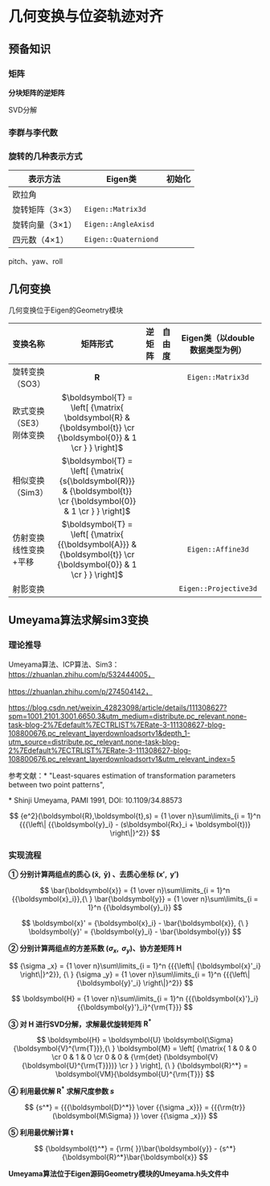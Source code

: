 # 几何变换与位姿轨迹对齐

## 预备知识

### 矩阵

**分块矩阵的逆矩阵**

SVD分解

### 李群与李代数

### 旋转的几种表示方式

| 表示方法        | Eigen类              | 初始化 |
| --------------- | -------------------- | ------ |
| 欧拉角          |                      |        |
| 旋转矩阵（3×3） | `Eigen::Matrix3d`    |        |
| 旋转向量（3×1） | `Eigen::AngleAxisd`  |        |
| 四元数（4×1）   | `Eigen::Quaterniond` |        |

pitch、yaw、roll

## 几何变换

几何变换位于Eigen的Geometry模块

| 变换名称                     |                           矩阵形式                           | 逆矩阵 | 自由度 | Eigen类（以double数据类型为例） |
| :--------------------------- | :----------------------------------------------------------: | ------ | :----: | :-----------------------------: |
| 旋转变换（SO3）              |                       $\boldsymbol{R}$                       |        |        |        `Eigen::Matrix3d`        |
| 欧式变换（SE3）<br/>刚体变换 | $\boldsymbol{T} = \left[ {\matrix{ \boldsymbol{R} & {\boldsymbol{t}}  \cr {\boldsymbol{0}} & 1  \cr } } \right]$ |        |        |                                 |
| 相似变换（Sim3）             | $\boldsymbol{T} = \left[ {\matrix{ {s{\boldsymbol{R}}} & {\boldsymbol{t}} \cr {\boldsymbol{0}} & 1 \cr } } \right]$ |        |        |                                 |
| 仿射变换<br/>线性变换+平移   | $\boldsymbol{T} = \left[ {\matrix{ {{\boldsymbol{A}}} & {\boldsymbol{t}} \cr {\boldsymbol{0}} & 1 \cr } } \right]$ |        |        |        `Eigen::Affine3d`        |
| 射影变换                     |                                                              |        |        |      `Eigen::Projective3d`      |

## Umeyama算法求解sim3变换

### 理论推导

Umeyama算法、ICP算法、Sim3：https://zhuanlan.zhihu.com/p/532444005，

https://zhuanlan.zhihu.com/p/274504142，

https://blog.csdn.net/weixin_42823098/article/details/111308627?spm=1001.2101.3001.6650.3&utm_medium=distribute.pc_relevant.none-task-blog-2%7Edefault%7ECTRLIST%7ERate-3-111308627-blog-108800676.pc_relevant_layerdownloadsortv1&depth_1-utm_source=distribute.pc_relevant.none-task-blog-2%7Edefault%7ECTRLIST%7ERate-3-111308627-blog-108800676.pc_relevant_layerdownloadsortv1&utm_relevant_index=5

参考文献：\* "Least-squares estimation of transformation parameters between two point patterns",

\* Shinji Umeyama, PAMI 1991, DOI: 10.1109/34.88573

$$
{e^2}(\boldsymbol{R},\boldsymbol{t},s) = {1 \over n}\sum\limits_{i = 1}^n {{{\left\| {{\boldsymbol{y}_i} - (s\boldsymbol{Rx}_i + \boldsymbol{t})} \right\|}^2}}
$$

### 实现流程

**① 分别计算两组点的质心 $(\boldsymbol{\bar x},\text{ } \boldsymbol{\bar y})$ 、去质心坐标 $(\boldsymbol{x}',{\text{ }} \boldsymbol{y}')$**

$$
\bar{\boldsymbol{x}} = {1 \over n}\sum\limits_{i = 1}^n {{\boldsymbol{x}_i}},{\ } \bar{\boldsymbol{y}} = {1 \over n}\sum\limits_{i = 1}^n {{\boldsymbol{y}_i}}
$$

$$
\boldsymbol{x}' = {\boldsymbol{x}_i} - \bar{\boldsymbol{x}}, {\ } 
\boldsymbol{y}' = {\boldsymbol{y}_i} - \bar{\boldsymbol{y}}
$$

**② 分别计算两组点的方差系数 $({\sigma _x},\text{ } {\sigma _y})$、协方差矩阵 $\boldsymbol{H}$**

$$
{\sigma _x} = {1 \over n}\sum\limits_{i = 1}^n {{{\left\| {\boldsymbol{x}'_i} \right\|}^2}},
{\ }
{\sigma _y} = {1 \over n}\sum\limits_{i = 1}^n {{{\left\| {\boldsymbol{y}'_i} \right\|}^2}}
$$

$$
\boldsymbol{H} = {1 \over n}\sum\limits_{i = 1}^n {{{\boldsymbol{x}'}_i}{{\boldsymbol{y}'}_i}^{\rm{T}}}
$$

**③ 对 $\boldsymbol{H}$ 进行SVD分解，求解最优旋转矩阵 $\boldsymbol{R}^*$**

$$
\boldsymbol{H} = \boldsymbol{U} \boldsymbol{\Sigma} {\boldsymbol{V}^{\rm{T}}},{\ }
\boldsymbol{M} = \left[ {\matrix{
   1 & 0 & 0  \cr 
   0 & 1 & 0  \cr 
   0 & 0 & {\rm{det} (\boldsymbol{V}{\boldsymbol{U}^{\rm{T}}})}  \cr 
 } } \right], {\ }
 {\boldsymbol{R}^*} = \boldsymbol{VM}{\boldsymbol{U}^{\rm{T}}}
$$

**④ 利用最优解 $\boldsymbol{R}^*$ 求解尺度参数 ${s}$**

$$
{s^*} = {{{\boldsymbol{D}^*}} \over {{\sigma _x}}} = {{{\rm{tr}}(\boldsymbol{M\Sigma} )} \over {{\sigma _x}}}
$$

**⑤ 利用最优解计算 $\boldsymbol{t}$**

$$
{\boldsymbol{t}^*} = {\rm{ }}\bar{\boldsymbol{y}} - {s^*}{\boldsymbol{R}^*}\bar{\boldsymbol{x}}
$$

**Umeyama算法位于Eigen源码Geometry模块的Umeyama.h头文件中**